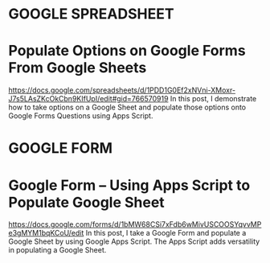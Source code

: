 # GOOGLE SPREADSHEET
# Populate Options on Google Forms From Google Sheets
https://docs.google.com/spreadsheets/d/1PDD1G0Ef2xNVni-XMoxr-J7s5LAsZKcOkCbn9KIfUpI/edit#gid=766570919
In this post, I demonstrate how to take options on a Google Sheet and populate those options onto Google Forms Questions using Apps Script.

# GOOGLE FORM
# Google Form – Using Apps Script to Populate Google Sheet
https://docs.google.com/forms/d/1bMW68CSi7xFdb6wMivUSCOOSYqvvMPe3gMYM1bqKCoU/edit
In this post, I take a Google Form and populate a Google Sheet by using Google Apps Script. The Apps Script adds versatility in populating a Google Sheet.
